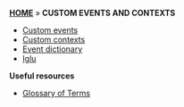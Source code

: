 [**HOME**](Home) » **CUSTOM EVENTS AND CONTEXTS**

- [Custom events]()
- [Custom contexts]()
- [Event dictionary]()
- [Iglu]()

**Useful resources**

- [Glossary of Terms](Glossary)